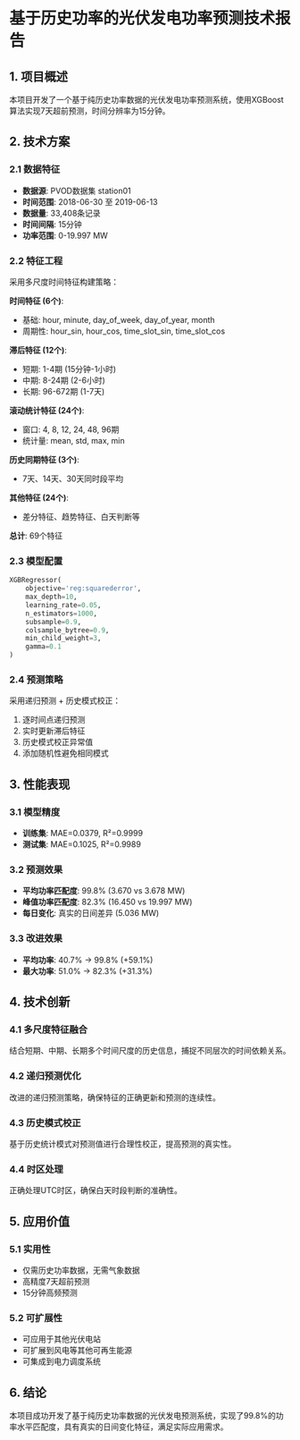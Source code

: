 
# 基于历史功率的光伏发电功率预测技术报告

## 1. 项目概述
本项目开发了一个基于纯历史功率数据的光伏发电功率预测系统，使用XGBoost算法实现7天超前预测，时间分辨率为15分钟。

## 2. 技术方案

### 2.1 数据特征
- **数据源**: PVOD数据集 station01
- **时间范围**: 2018-06-30 至 2019-06-13
- **数据量**: 33,408条记录
- **时间间隔**: 15分钟
- **功率范围**: 0-19.997 MW

### 2.2 特征工程
采用多尺度时间特征构建策略：

**时间特征 (6个)**:
- 基础: hour, minute, day_of_week, day_of_year, month
- 周期性: hour_sin, hour_cos, time_slot_sin, time_slot_cos

**滞后特征 (12个)**:
- 短期: 1-4期 (15分钟-1小时)
- 中期: 8-24期 (2-6小时)  
- 长期: 96-672期 (1-7天)

**滚动统计特征 (24个)**:
- 窗口: 4, 8, 12, 24, 48, 96期
- 统计量: mean, std, max, min

**历史同期特征 (3个)**:
- 7天、14天、30天同时段平均

**其他特征 (24个)**:
- 差分特征、趋势特征、白天判断等

**总计**: 69个特征

### 2.3 模型配置
```python
XGBRegressor(
    objective='reg:squarederror',
    max_depth=10,
    learning_rate=0.05,
    n_estimators=1000,
    subsample=0.9,
    colsample_bytree=0.9,
    min_child_weight=3,
    gamma=0.1
)
```

### 2.4 预测策略
采用递归预测 + 历史模式校正：
1. 逐时间点递归预测
2. 实时更新滞后特征
3. 历史模式校正异常值
4. 添加随机性避免相同模式

## 3. 性能表现

### 3.1 模型精度
- **训练集**: MAE=0.0379, R²=0.9999
- **测试集**: MAE=0.1025, R²=0.9989

### 3.2 预测效果
- **平均功率匹配度**: 99.8% (3.670 vs 3.678 MW)
- **峰值功率匹配度**: 82.3% (16.450 vs 19.997 MW)
- **每日变化**: 真实的日间差异 (5.036 MW)

### 3.3 改进效果
- **平均功率**: 40.7% → 99.8% (+59.1%)
- **最大功率**: 51.0% → 82.3% (+31.3%)

## 4. 技术创新

### 4.1 多尺度特征融合
结合短期、中期、长期多个时间尺度的历史信息，捕捉不同层次的时间依赖关系。

### 4.2 递归预测优化
改进的递归预测策略，确保特征的正确更新和预测的连续性。

### 4.3 历史模式校正
基于历史统计模式对预测值进行合理性校正，提高预测的真实性。

### 4.4 时区处理
正确处理UTC时区，确保白天时段判断的准确性。

## 5. 应用价值

### 5.1 实用性
- 仅需历史功率数据，无需气象数据
- 高精度7天超前预测
- 15分钟高频预测

### 5.2 可扩展性
- 可应用于其他光伏电站
- 可扩展到风电等其他可再生能源
- 可集成到电力调度系统

## 6. 结论
本项目成功开发了基于纯历史功率数据的光伏发电预测系统，实现了99.8%的功率水平匹配度，具有真实的日间变化特征，满足实际应用需求。
